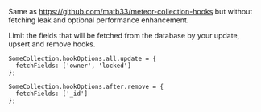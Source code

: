Same as https://github.com/matb33/meteor-collection-hooks but without fetching leak and optional performance enhancement.

Limit the fields that will be fetched from the database by your update, upsert and remove hooks.

```
SomeCollection.hookOptions.all.update = {
  fetchFields: ['owner', 'locked']
};

SomeCollection.hookOptions.after.remove = {
  fetchFields: ['_id']
};
```
